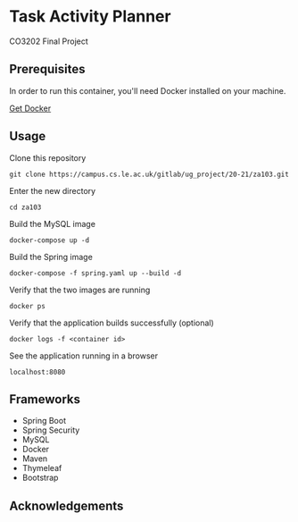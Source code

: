# Task Activity Planner
CO3202 Final Project

## Prerequisites
In order to run this container, you'll need Docker installed on your machine.

[Get Docker](https://docs.docker.com/get-docker/)

## Usage

Clone this repository
```shell
git clone https://campus.cs.le.ac.uk/gitlab/ug_project/20-21/za103.git
```

Enter the new directory
```shell
cd za103
```

Build the MySQL image
```shell
docker-compose up -d
```

Build the Spring image
```shell
docker-compose -f spring.yaml up --build -d
```

Verify that the two images are running
```shell
docker ps
```

Verify that the application builds successfully (optional) 
```shell
docker logs -f <container id>
```

See the application running in a browser
```shell
localhost:8080
```

## Frameworks
- Spring Boot
- Spring Security
- MySQL
- Docker
- Maven
- Thymeleaf
- Bootstrap

## Acknowledgements

